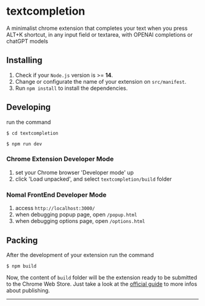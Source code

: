 # textcompletion

A minimalist chrome extension that completes your text when you press ALT+K shortcut, in any input field or textarea, with OPENAI completions or chatGPT models 

## Installing

1. Check if your `Node.js` version is >= **14**.
2. Change or configurate the name of your extension on `src/manifest`.
3. Run `npm install` to install the dependencies.

## Developing

run the command

```shell
$ cd textcompletion

$ npm run dev
```

### Chrome Extension Developer Mode

1. set your Chrome browser 'Developer mode' up
2. click 'Load unpacked', and select `textcompletion/build` folder

### Nomal FrontEnd Developer Mode

1. access `http://localhost:3000/`
2. when debugging popup page, open `/popup.html`
3. when debugging options page, open `/options.html`

## Packing

After the development of your extension run the command

```shell
$ npm build
```

Now, the content of `build` folder will be the extension ready to be submitted to the Chrome Web Store. Just take a look at the [official guide](https://developer.chrome.com/webstore/publish) to more infos about publishing.

---

